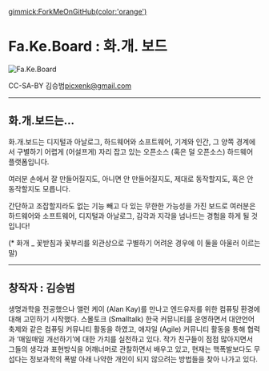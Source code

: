 [gimmick:ForkMeOnGitHub(color:'orange')](http://www.github.com/picxenk/FaKeBoard)

# Fa.Ke.Board : 화.개. 보드
![](http://xenbio.net/images/fakeboard_top.jpg 'Fa.Ke.Board')

CC-SA-BY 김승범<picxenk@gmail.com>

----
## 화.개.보드는...
화.개.보드는 디지털과 아날로그, 하드웨어와 소프트웨어, 기계와 인간, 
그 양쪽 경계에서 구별하기 어렵게 (어설프게) 자리 잡고 있는 
오픈소스 (혹은 덜 오픈소스) 하드웨어 플랫폼입니다.

여러분 손에서 잘 만들어질지도, 아니면 안 만들어질지도, 
제대로 동작할지도, 혹은 안 동작할지도 모릅니다. 

간단하고 조잡할지라도 없는 기능 빼고 다 있는 무한한 가능성을 가진 
보드로 여러분은 하드웨어와 소프트웨어, 디지털과 아날로그, 감각과 지각을 
넘나드는 경험을 하게 될 것입니다!  

(* 화개 _ 꽃받침과 꽃부리를 외관상으로 구별하기 어려운 경우에 이 둘을 아울러 이르는 말)

----
## 창작자 : 김승범

생명과학을 전공했으나 앨런 케이 (Alan Kay)를 만나고 
엔드유저를 위한 컴퓨팅 환경에 대해 고민하기 시작했다. 
스몰토크 (Smalltalk) 한국 커뮤니티를 운영하면서 
대안언어축제와 같은 컴퓨팅 커뮤니티 활동을 하였고, 
애자일 (Agile) 커뮤니티 활동을 통해 협력과 
‘매일매일 개선하기’에 대한 가치를 실천하고 있다. 
작가 친구들이 점점 많아지면서 그들의 생각과 표현방식을 
어깨너머로 관찰하면서 배우고 있고, 
현재는 핵폭발보다도 무섭다는 정보과학의 폭발 아래 
나약한 개인이 되지 않으려는 방법들을 찾아 나가고 있다.
